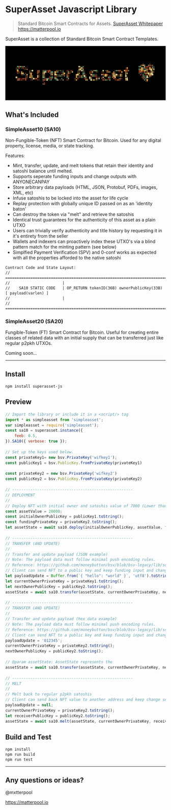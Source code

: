 # SuperAsset Javascript Library
>
> Standard Bitcoin Smart Contracts for Assets.
> [SuperAsset Whitepaper](https://bitcoinfiles.org/t/e322358ca18564fc70d6af96d4fdc31aeedcd40168347b00c01d461cbbd4a2c9)
> https://matterpool.io

SuperAsset is a collection of Standard Bitcoin Smart Contract Templates.



![header](header.png)

## What's Included

### SimpleAsset10 (SA10)

Non-Fungible-Token (NFT) Smart Contract for Bitcoin. Used for any digital property, license, media, or state tracking.

Features:
* Mint, transfer, update, and melt tokens that retain their identity and satoshi balance until melted.
* Supports seperate funding inputs and change outputs with ANYONECANPAY
* Store arbitrary data payloads (HTML, JSON, Protobuf, PDFs, images, XML, etc)
* Infuse satoshis to be locked into the asset for life cycle
* Replay protection with globally unique ID passed on as an 'identity baton'
* Can destroy the token via "melt" and retrieve the satoshis
* Identical trust guarantees for the authenticity of this asset as a plain UTXO
* Users can trivially verify authenticity and title history by requesting it in it's entirety from the seller
* Wallets and indexers can proactively index these UTXO's via a blind pattern match for the minting pattern (see below)
* Simplfied Payment Verification (SPV) and 0-conf works as expected with all the properties afforded to the native satoshi

```
Contract Code and State Layout:
//  ==========================================================================
//                       |
//    SA10 STATIC CODE   | OP_RETURN tokenID(36B) ownerPublicKey(33B) [ payload(varlen) ]
//                       |
//  ==========================================================================
```

### SimpleAsset20 (SA20)

Fungible-Token (FT) Smart Contract for Bitcoin. Useful for creating entire classes of related data with an initial supply
that can be transferred just like regular p2pkh UTXOs.

Coming soon...


---
## Install

```
npm install superasset-js
```

## Preview

```javascript
// Import the library or include it in a <script/> tag
import * as simpleasset from 'simpleasset';
var simpleasset = require('simpleasset');
const sa10 = superasset.instance({
    feeb: 0.5,
}).SA10({ verbose: true });

// Set up the keys used below.
const privateKey1= new bsv.PrivateKey('wifkey1');
const publicKey1 = bsv.PublicKey.fromPrivateKey(privateKey1)

const privateKey2 = new bsv.PrivateKey('wifkey2')
const publicKey2 = bsv.PublicKey.fromPrivateKey(privateKey2)

// -----------------------------------------------------
// DEPLOYMENT
//
// Deploy NFT with initial owner and satoshis value of 7000 (Lower than this may hit dust limit)
const assetValue = 20000;
const initialOwnerPublicKey = publicKey1.toString();
const fundingPrivateKey = privateKey2.toString();
let assetState = await sa10.deploy(initialOwnerPublicKey, assetValue, fundingPrivateKey);

// -----------------------------------------------------
// TRANSFER (AND UPDATE)
//
// Transfer and update payload (JSON example)
// Note: The payload data must follow minimal push encoding rules.
// Reference: https://github.com/moneybutton/bsv/blob/bsv-legacy/lib/script/script.js#L1083
// Client can send NFT to a public key and keep funding input and change seperate
let payloadUpdate = Buffer.from(`{ "hello": "world" }`, 'utf8').toString('hex');
let currentOwnerPrivateKey = privateKey1.toString();
let nextOwnerPublicKey = publicKey2.toString();
assetState = await sa10.transfer(assetState, currentOwnerPrivateKey, nextOwnerPublicKey, fundingPrivateKey, payloadUpdate);

// -----------------------------------------------------
// TRANSFER (AND UPDATE)
//
// Transfer and update payload (hex data example)
// Note: The payload data must follow minimal push encoding rules.
// Reference: https://github.com/moneybutton/bsv/blob/bsv-legacy/lib/script/script.js#L1083
// Client can send NFT to a public key and keep funding input and change seperate
payloadUpdate = '012345';
currentOwnerPrivateKey = privateKey2.toString();
nextOwnerPublicKey = publicKey2.toString();

// @param assetState: AssetState represents the
assetState = await sa10.transfer(assetState, currentOwnerPrivateKey, nextOwnerPublicKey, fundingPrivateKey, payloadUpdate);

// -----------------------------------------------------
// MELT
//
// Melt back to regular p2pkh satoshis
// Client can send back NFT value to another address and keep change seperate
payloadUpdate = null;
currentOwnerPrivateKey = privateKey2.toString();
let receiverPublicKey = publicKey2.toString();
assetState = await sa10.melt(assetState, currentOwnerPrivateKey, receiverPublicKey, fundingPrivateKey);

```
## Build and Test

```
npm install
npm run build
npm run test
```

-----------

## Any questions or ideas?

@mxtterpool

https://matterpool.io

